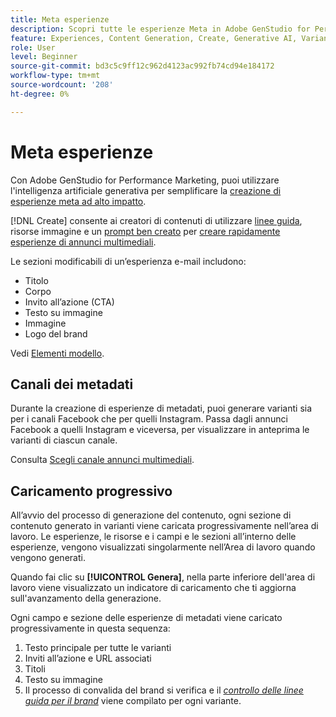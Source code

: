 ```yaml
---
title: Meta esperienze
description: Scopri tutte le esperienze Meta in Adobe GenStudio for Performance Marketing.
feature: Experiences, Content Generation, Create, Generative AI, Variant Generation
role: User
level: Beginner
source-git-commit: bd3c5c9ff12c962d4123ac992fb74cd94e184172
workflow-type: tm+mt
source-wordcount: '208'
ht-degree: 0%

---
```



# Meta esperienze

Con Adobe GenStudio for Performance Marketing, puoi utilizzare l&#39;intelligenza artificiale generativa per semplificare la [creazione di esperienze meta ad alto impatto](/help/tutorials/create-meta-ad.md).

[!DNL Create] consente ai creatori di contenuti di utilizzare [linee guida](/help/user-guide/guidelines/overview.md), risorse immagine e un [prompt ben creato](/help/user-guide/effective-prompts.md) per [creare rapidamente esperienze di annunci multimediali](/help/tutorials/create-meta-ad.md).

Le sezioni modificabili di un’esperienza e-mail includono:

* Titolo
* Corpo
* Invito all’azione (CTA)
* Testo su immagine
* Immagine
* Logo del brand

Vedi [Elementi modello](/help/user-guide/content/use-templates.md#template-elements).

<!-- ## Meta ad capabilities

Content creators and marketers can produce brand-consistent Meta ad experiences in GenStudio for Performance Marketing. -->

## Canali dei metadati

Durante la creazione di esperienze di metadati, puoi generare varianti sia per i canali Facebook che per quelli Instagram. Passa dagli annunci Facebook a quelli Instagram e viceversa, per visualizzare in anteprima le varianti di ciascun canale.

Consulta [Scegli canale annunci multimediali](/help/tutorials/create-meta-ad.md#choose-meta-ads-channel).

## Caricamento progressivo

All’avvio del processo di generazione del contenuto, ogni sezione di contenuto generato in varianti viene caricata progressivamente nell’area di lavoro. Le esperienze, le risorse e i campi e le sezioni all’interno delle esperienze, vengono visualizzati singolarmente nell’Area di lavoro quando vengono generati.

Quando fai clic su **[!UICONTROL Genera]**, nella parte inferiore dell&#39;area di lavoro viene visualizzato un indicatore di caricamento che ti aggiorna sull&#39;avanzamento della generazione.

Ogni campo e sezione delle esperienze di metadati viene caricato progressivamente in questa sequenza:

1. Testo principale per tutte le varianti
1. Inviti all’azione e URL associati
1. Titoli
1. Testo su immagine
1. Il processo di convalida del brand si verifica e il [_controllo delle linee guida per il brand_](/help/user-guide/guidelines/brand-validation.md#brand-guidelines-check) viene compilato per ogni variante.
